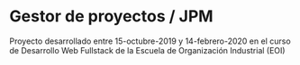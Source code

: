 # Gestor de proyectos / JPM

Proyecto desarrollado entre 15-octubre-2019 y 14-febrero-2020 en el curso de Desarrollo Web Fullstack de la Escuela de Organización Industrial (EOI)
